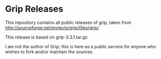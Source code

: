 # Grip Releases

This repository contains all public releases of grip, taken from
<http://sourceforge.net/projects/grip/files/grip/>

This release is based on grip-3.3.1.tar.gz.

I am not the author of Grip; this is here as a public service for
anyone who wishes to fork and/or maintain the sources.

